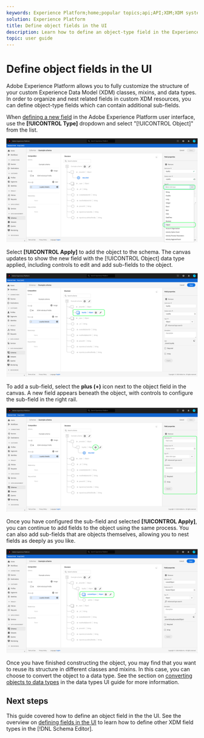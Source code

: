 ```yaml
---
keywords: Experience Platform;home;popular topics;api;API;XDM;XDM system;experience data model;data model;ui;workspace;object;field;
solution: Experience Platform
title: Define object fields in the UI
description: Learn how to define an object-type field in the Experience Platform user interface.
topic: user guide
---
```


# Define object fields in the UI

Adobe Experience Platform allows you to fully customize the structure of your custom Experience Data Model (XDM) classes, mixins, and data types. In order to organize and nest related fields in custom XDM resources, you can define object-type fields which can contain additional sub-fields.

When [defining a new field](./overview.md#define) in the Adobe Experience Platform user interface, use the **[!UICONTROL Type]** dropdown and select "[!UICONTROL Object]" from the list.

![](../../images/ui/fields/special/object.png)

Select **[!UICONTROL Apply]** to add the object to the schema. The canvas updates to show the new field with the [!UICONTROL Object] data type applied, including controls to edit and add sub-fields to the object.

![](../../images/ui/fields/special/object-applied.png)

To add a sub-field, select the **plus (+)** icon next to the object field in the canvas. A new field appears beneath the object, with controls to configure the sub-field in the right rail.

![](../../images/ui/fields/special/object-add-field.png)

Once you have configured the sub-field and selected **[!UICONTROL Apply]**, you can continue to add fields to the object using the same process. You can also add sub-fields that are objects themselves, allowing you to nest fields as deeply as you like.

![](../../images/ui/fields/special/object-nested.png)

Once you have finished constructing the object, you may find that you want to reuse its structure in different classes and mixins. In this case, you can choose to convert the object to a data type. See the section on [converting objects to data types](../resources/data-types.md#convert) in the data types UI guide for more information.

## Next steps

This guide covered how to define an object field in the the UI. See the overview on [defining fields in the UI](./overview.md#special) to learn how to define other XDM field types in the [!DNL Schema Editor].
